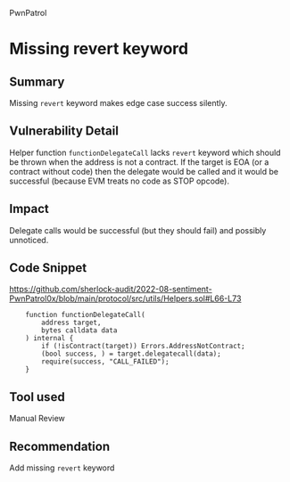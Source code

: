PwnPatrol
# Missing revert keyword

## Summary
Missing `revert` keyword makes edge case success silently.

## Vulnerability Detail
Helper function `functionDelegateCall` lacks `revert` keyword which should be thrown when the address is not a contract. If the target is EOA (or a contract without code) then the delegate would be called and it would be successful (because EVM treats no code as STOP opcode).

## Impact
Delegate calls would be successful (but they should fail) and possibly unnoticed.

## Code Snippet
https://github.com/sherlock-audit/2022-08-sentiment-PwnPatrol0x/blob/main/protocol/src/utils/Helpers.sol#L66-L73
```solidity
    function functionDelegateCall(
        address target,
        bytes calldata data
    ) internal {
        if (!isContract(target)) Errors.AddressNotContract;
        (bool success, ) = target.delegatecall(data);
        require(success, "CALL_FAILED");
    }
```

## Tool used

Manual Review

## Recommendation
Add missing `revert` keyword